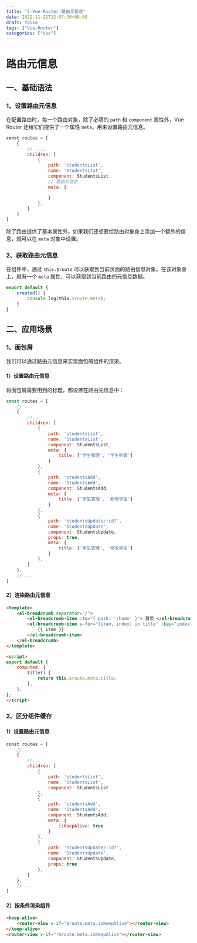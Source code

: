 ```yaml
---
title: "7-Vue-Router-路由元信息"
date: 2022-11-22T12:07:30+08:00
draft: false
tags: ["Vue-Router"]
categories: ["Vue"]
---
```

# 路由元信息

## 一、基础语法

### 1、设置路由元信息

在配置路由时，每一个路由对象，除了必填的 `path` 和 `component` 属性外，Vue Router 还给它们提供了一个属性 `meta`，用来设置路由元信息。

```js
const routes = [
    {
        // ...,
        children: [
            {
                path: 'studentsList', 
                name: 'StudentsList',
                component: StudentsList,
                // 路由元信息
                meta: {

                }
            },
        ]
    }
]
```

除了路由提供了基本属性外，如果我们还想要给路由对象身上添加一个额外的信息，就可以在 `meta` 对象中设置。

### 2、获取路由元信息

在组件中，通过 `this.$route` 可以获取到当前页面的路由信息对象。在该对象身上，就有一个 `meta` 属性，可以获取到当前路由的元信息数据。

```js
export default {
    created() {
        console.log(this.$route.meta);
    }
}
```

## 二、应用场景

### 1、面包屑

我们可以通过路由元信息来实现面包屑组件的渲染。

#### 1）设置路由元信息

将面包屑需要用到的标题，都设置在路由元信息中：

```js
const routes = [
    // ...
    {
        //...
        children: [
            {
                path: 'studentsList',  
                name: 'StudentsList',
                component: StudentsList,
                meta: {
                    title: ['学生管理', '学生列表']
                }
            },
            {
                path: 'studentsAdd',
                name: 'StudentsAdd',
                component: StudentsAdd,
                meta: {
                    title: ['学生管理', '新增学生']
                }
            },
            {
                path: 'studentsUpdate/:id?',
                name: 'StudentsUpdate',
                component: StudentsUpdate,
                props: true,
                meta: {
                    title: ['学生管理', '修改学生']
                }
            },
        ]
    },
    // ...
]
```

#### 2）渲染路由元信息

```html
<template>
    <el-breadcrumb separator="/">
        <el-breadcrumb-item :to="{ path: '/home' }"> 首页 </el-breadcrumb-item>
        <el-breadcrumb-item v-for="(item, index) in title" :key="index">
            {{ item }}
        </el-breadcrumb-item>
    </el-breadcrumb>
</template>

<script>
export default {
    computed: {
        title() {
            return this.$route.meta.title;
        },
    },
};
</script>
```

### 2、区分组件缓存

#### 1）设置路由元信息

```js
const routes = [
    // ...
    {
        //...
        children: [
            {
                path: 'studentsList',  
                name: 'StudentsList',
                component: StudentsList
            },
            {
                path: 'studentsAdd',
                name: 'StudentsAdd',
                component: StudentsAdd,
                meta: {
                    isKeepAlive: true
                }
            },
            {
                path: 'studentsUpdate/:id?',
                name: 'StudentsUpdate',
                component: StudentsUpdate,
                props: true
            },
        ]
    },
    // ...
]
```

#### 2）按条件渲染组件

```html
<keep-alive>
    <router-view v-if="$route.meta.isKeepAlive"></router-view>
</keep-alive>
<router-view v-if="!$route.meta.isKeepAlive"></router-view>
```





